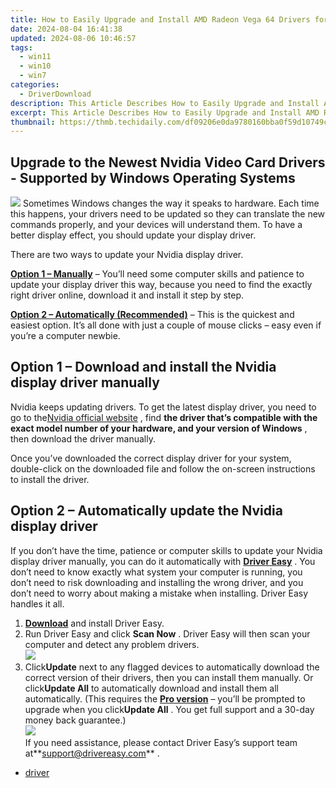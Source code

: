 ```yaml
---
title: How to Easily Upgrade and Install AMD Radeon Vega 64 Drivers for Windows Systems
date: 2024-08-04 16:41:38
updated: 2024-08-06 10:46:57
tags:
  - win11
  - win10
  - win7
categories:
  - DriverDownload
description: This Article Describes How to Easily Upgrade and Install AMD Radeon Vega 64 Drivers for Windows Systems
excerpt: This Article Describes How to Easily Upgrade and Install AMD Radeon Vega 64 Drivers for Windows Systems
thumbnail: https://thmb.techidaily.com/df09206e0da9780160bba0f59d10749c3990f02af6da8adb2858a8e66532d628.jpg
---
```


## Upgrade to the Newest Nvidia Video Card Drivers - Supported by Windows Operating Systems

![](https://images.drivereasy.com/wp-content/uploads/2018/08/img_5b7e946a16130-300x190.jpg) Sometimes Windows changes the way it speaks to hardware. Each time this happens, your drivers need to be updated so they can translate the new commands properly, and your devices will understand them. To have a better display effect, you should update your display driver.

There are two ways to update your Nvidia display driver.

[**Option 1 – Manually**](https://tools.techidaily.com/drivereasy/download/) – You’ll need some computer skills and patience to update your display driver this way, because you need to find the exactly right driver online, download it and install it step by step.

[**Option 2 – Automatically (Recommended)**](https://www.drivereasy.com/knowledge/nvidia-display-driver-download-and-install-for-windows/#o2) – This is the quickest and easiest option. It’s all done with just a couple of mouse clicks – easy even if you’re a computer newbie.

## Option 1 – Download and install the Nvidia display driver manually

 Nvidia keeps updating drivers. To get the latest display driver, you need to go to the[Nvidia official website](https://www.nvidia.com/Download/index.aspx?lang=en-us) , find **the driver that’s compatible with the exact model number of your hardware, and your version of Windows** , then download the driver manually.

 Once you’ve downloaded the correct display driver for your system, double-click on the downloaded file and follow the on-screen instructions to install the driver.

## Option 2 – Automatically update the Nvidia display driver

 If you don’t have the time, patience or computer skills to update your Nvidia display driver manually, you can do it automatically with **[Driver Easy](https://tools.techidaily.com/drivereasy/download/)**  . You don’t need to know exactly what system your computer is running, you don’t need to risk downloading and installing the wrong driver, and you don’t need to worry about making a mistake when installing. Driver Easy handles it all.

1. **[Download](https://tools.techidaily.com/drivereasy/download/)**  and install Driver Easy.
2. Run Driver Easy and click **Scan Now** . Driver Easy will then scan your computer and detect any problem drivers.  
![](https://images.drivereasy.com/wp-content/uploads/2018/09/img_5ba09ca3136e1.jpg)
3. Click**Update** next to any flagged devices to automatically download the correct version of their drivers, then you can install them manually. Or click**Update All** to automatically download and install them all automatically. (This requires the **[Pro version](https://tools.techidaily.com/drivereasy/download/)**  – you’ll be prompted to upgrade when you click**Update All** . You get full support and a 30-day money back guarantee.)  
![](https://images.drivereasy.com/wp-content/uploads/2018/09/img_5bacace00b167.jpg)  
 If you need assistance, please contact Driver Easy’s support team at**<support@drivereasy.com>** .

* [driver](https://tools.techidaily.com/drivereasy/download/)

<ins class="adsbygoogle"
     style="display:block"
     data-ad-format="autorelaxed"
     data-ad-client="ca-pub-7571918770474297"
     data-ad-slot="1223367746"></ins>



<ins class="adsbygoogle"
     style="display:block"
     data-ad-client="ca-pub-7571918770474297"
     data-ad-slot="8358498916"
     data-ad-format="auto"
     data-full-width-responsive="true"></ins>
